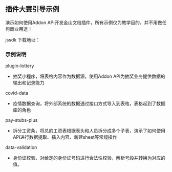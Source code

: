 ## 插件大赛引导示例
演示如何使用Addon API开发金山文档插件，所有示例仅为教学目的，并不用做任何商业用途！

jssdk 下载地址：

### 示例说明
plugin-lottery
  - 抽奖小程序，将表格内容作为数据源，使用Addon API为抽奖业务提供数据的输出和记录能力
  
covid-data
  - 疫情数据查询，将外部系统的数据通过接口方式导入到表格，表格起到了数据库的角色
  
pay-stubs-plus
  - 拆分工资条，将总的工资表根据表头和人员拆分成多个子表，演示了如何使用API进行数据提取、插入内容、新建sheet等常规操作
  
data-validation
  - 身份证校验，对给定的身份证号码进行合法性校验，解析号段并转换为对应的值。
 
